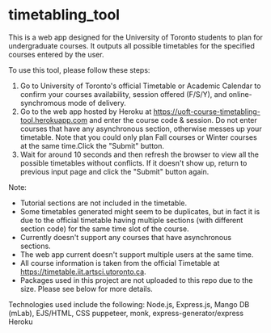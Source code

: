 # timetabling_tool
This is a web app designed for the University of Toronto students to plan for undergraduate courses. It outputs all possible timetables for the specified courses entered by the user.

To use this tool, please follow these steps:
1. Go to University of Toronto's official Timetable or Academic Calendar to confirm your courses availability, session offered (F/S/Y), and online-synchromous mode of delivery.
2. Go to the web app hosted by Heroku at https://uoft-course-timetabling-tool.herokuapp.com and enter the course code & session. Do not enter courses that have any asynchronous section, otherwise messes up your timetable. Note that you could only plan Fall courses or Winter courses at the same time.Click the "Submit" button.
3. Wait for around 10 seconds and then refresh the browser to view all the possible timetables without conflicts. If it doesn't show up, return to previous input page and click the "Submit" button again.

Note: 
- Tutorial sections are not included in the timetable.
- Some timetables generated might seem to be duplicates, but in fact it is due to the official timetable having multiple sections (with different section code) for the same time slot of the course.
- Currently doesn't support any courses that have asynchronous sections.
- The web app current doesn't support multiple users at the same time.
- All course information is taken from the official Timetable at https://timetable.iit.artsci.utoronto.ca.
- Packages used in this project are not uploaded to this repo due to the size. Please see below for more details.

Technologies used include the following:
Node.js, Express.js, Mango DB (mLab), EJS/HTML, CSS
puppeteer, monk, express-generator/express
Heroku
